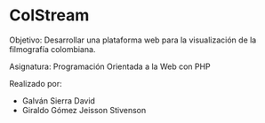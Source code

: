# ColStream 

Objetivo: Desarrollar una plataforma web para la visualización de la filmografía colombiana.

Asignatura: Programación Orientada a la Web con PHP

Realizado por:

- Galván Sierra David
- Giraldo Gómez Jeisson Stivenson




